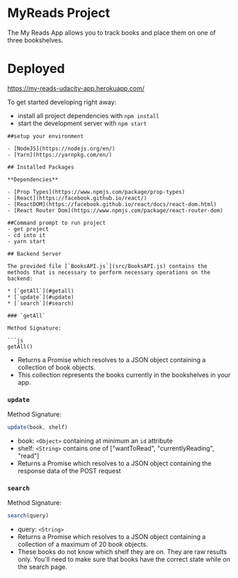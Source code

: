 # MyReads Project

The My Reads App allows you to track books and place them on one of three bookshelves.

# Deployed
https://my-reads-udacity-app.herokuapp.com/ 

To get started developing right away:

* install all project dependencies with `npm install`
* start the development server with `npm start`

```
##setup your environment

- [NodeJS](https://nodejs.org/en/)
- [Yarn](https://yarnpkg.com/en/)

## Installed Packages

**Dependencies**

- [Prop Types](https://www.npmjs.com/package/prop-types)
- [React](https://facebook.github.io/react/)
- [ReactDOM](https://facebook.github.io/react/docs/react-dom.html)
- [React Router Dom](https://www.npmjs.com/package/react-router-dom)

##Command prompt to run project
- get project
- cd into it
- yarn start

## Backend Server

The provided file [`BooksAPI.js`](src/BooksAPI.js) contains the methods that is necessary to perform necessary operations on the backend:

* [`getAll`](#getall)
* [`update`](#update)
* [`search`](#search)

### `getAll`

Method Signature:

```js
getAll()
```

* Returns a Promise which resolves to a JSON object containing a collection of book objects.
* This collection represents the books currently in the bookshelves in your app.

### `update`

Method Signature:

```js
update(book, shelf)
```

* book: `<Object>` containing at minimum an `id` attribute
* shelf: `<String>` contains one of ["wantToRead", "currentlyReading", "read"]  
* Returns a Promise which resolves to a JSON object containing the response data of the POST request

### `search`

Method Signature:

```js
search(query)
```

* query: `<String>`
* Returns a Promise which resolves to a JSON object containing a collection of a maximum of 20 book objects.
* These books do not know which shelf they are on. They are raw results only. You'll need to make sure that books have the correct state while on the search page.


